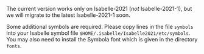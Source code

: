 The current version works only on Isabelle-2021 (*not* Isabelle-2021-1), but we will migrate to the latest Isabelle-2021-1 soon.

Some additional symbols are required. Please copy lines in the file `symbols` into your Isabelle symbol file `$HOME/.isabelle/Isabelle2021/etc/symbols`.
You may also need to install the Symbola font which is given in the directory `fonts`.
